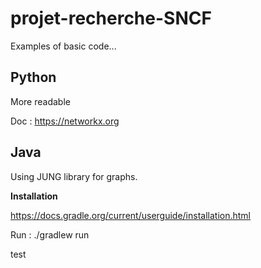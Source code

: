 # projet-recherche-SNCF
Examples of basic code...

## Python
More readable

Doc : https://networkx.org 

## Java 

Using JUNG library for graphs.

**Installation**

https://docs.gradle.org/current/userguide/installation.html 

Run : ./gradlew run

test